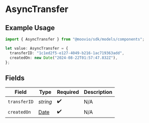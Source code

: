 # AsyncTransfer

## Example Usage

```typescript
import { AsyncTransfer } from "@moovio/sdk/models/components";

let value: AsyncTransfer = {
  transferID: "1c1ed2f5-e127-4049-b216-1ac719363add",
  createdOn: new Date("2024-08-22T01:57:47.832Z"),
};
```

## Fields

| Field                                                                                         | Type                                                                                          | Required                                                                                      | Description                                                                                   |
| --------------------------------------------------------------------------------------------- | --------------------------------------------------------------------------------------------- | --------------------------------------------------------------------------------------------- | --------------------------------------------------------------------------------------------- |
| `transferID`                                                                                  | *string*                                                                                      | :heavy_check_mark:                                                                            | N/A                                                                                           |
| `createdOn`                                                                                   | [Date](https://developer.mozilla.org/en-US/docs/Web/JavaScript/Reference/Global_Objects/Date) | :heavy_check_mark:                                                                            | N/A                                                                                           |